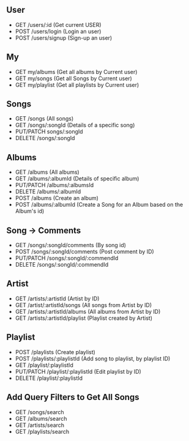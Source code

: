## User

- GET /users/:id (Get current USER)
- POST /users/login (Login an user)
- POST /users/signup (Sign-up an user)

## My

- GET my/albums (Get all albums by Current user)
- GET my/songs (Get all Songs by Current user)
- GET my/playlist (Get all playlists by Current user)

## Songs

- GET /songs (All songs)
- GET /songs/:songId (Details of a specific song)
- PUT/PATCH songs/:songId
- DELETE /songs/:songId

## Albums

- GET /albums (All albums)
- GET /albums/:albumId (Details of specific album)
- PUT/PATCH /albums/:albumsId
- DELETE /albums/:albumId
- POST /albums (Create an album)
- POST /albums/:albumId (Create a Song for an Album based on the Album's id)

## Song -> Comments

- GET /songs/:songId/comments (By song id)
- POST /songs/:songId/comments (Post comment by ID)
- PUT/PATCH /songs/:songId/:commendId
- DELETE /songs/:songId/:commendId

## Artist

- GET /artists/:artistId (Artist by ID)
- GET /artist/:artistId/songs (All songs from Artist by ID)
- GET /artists/:artistId/albums (All albums from Artist by ID)
- GET /artists/:artistId/playlist (Playlist created by Artist)

## Playlist

- POST /playlists (Create playlist)
- POST /playlists/:playlistId (Add song to playlist, by playlist ID)
- GET /playlist/:playlistId
- PUT/PATCH /playlist/:playlistId (Edit playlist by ID)
- DELETE /playlist/:playlistId

## Add Query Filters to Get All Songs

- GET /songs/search
- GET /albums/search
- GET /artists/search
- GET /playlists/search

